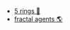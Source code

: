 - [5 rings 🧿](https://en.wikipedia.org/wiki/The_Book_of_Five_Rings) 
- [fractal agents 🌎](https://www.lesswrong.com/posts/i3BTagvt3HbPMx6PN/embedded-agency-full-text-version)
